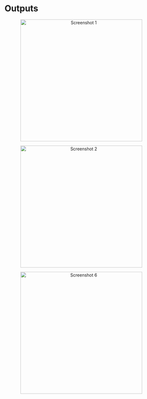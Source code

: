 # Outputs
<!-- First row -->
<p align="center">
  <img src="https://github.com/user-attachments/assets/ddfedf61-30b6-4086-898d-ed7be55d4f8e" width="400" alt="Screenshot 1">

  
</p>

<!-- Second row -->
<p align="center">
<img src="https://github.com/user-attachments/assets/0921fa93-3bf0-4672-ba68-3d488aecd1a1" width="400" alt="Screenshot 2">

</p>

<!-- Third row -->
<p align="center">
   <img src="https://github.com/user-attachments/assets/2a5adb5e-1183-4fca-90fb-229602eb6fc1" width="400" alt="Screenshot 6">

